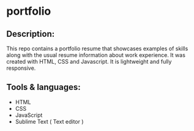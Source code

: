 # portfolio
## Description:
This repo contains a portfolio resume that showcases examples of  skills along with the usual resume information about work experience. It was created with HTML, CSS and Javascript. It is lightweight and fully responsive.
## Tools & languages:
* HTML
* CSS
* JavaScript
* Sublime Text ( Text editor )
